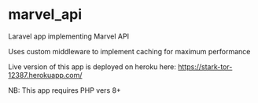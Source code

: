 # marvel_api 

Laravel app implementing Marvel API

Uses custom middleware to implement caching for maximum performance

Live version of this app is deployed on heroku here: https://stark-tor-12387.herokuapp.com/

NB: This app requires PHP vers 8+
 
  
